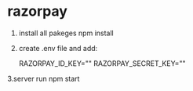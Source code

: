 # razorpay

1. install all pakeges npm install
2. create .env file and add:

    RAZORPAY_ID_KEY=""
    RAZORPAY_SECRET_KEY=""

3.server run npm start
